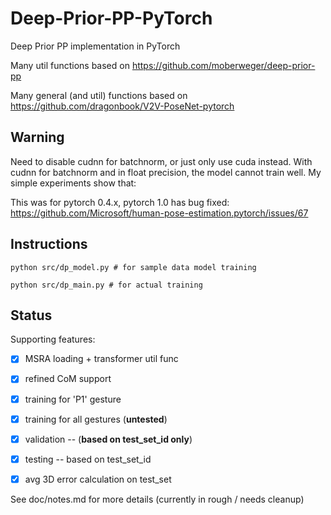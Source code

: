 # Deep-Prior-PP-PyTorch
Deep Prior PP implementation in PyTorch

Many util functions based on https://github.com/moberweger/deep-prior-pp

Many general (and util) functions based on https://github.com/dragonbook/V2V-PoseNet-pytorch


## Warning
Need to disable cudnn for batchnorm, or just only use cuda instead. With cudnn for batchnorm and in float precision, the model cannot train well. My simple experiments show that:

This was for pytorch 0.4.x, pytorch 1.0 has bug fixed: https://github.com/Microsoft/human-pose-estimation.pytorch/issues/67



## Instructions

```
python src/dp_model.py # for sample data model training

python src/dp_main.py # for actual training
```

## Status
Supporting features: 

- [x] MSRA loading + transformer util func
- [x] refined CoM support
- [x] training for 'P1' gesture
- [x] training for all gestures (**untested**)
- [x] validation -- (**based on test_set_id only**)
- [x] testing -- based on test_set_id
- [x] avg 3D error calculation on test_set


See doc/notes.md for more details (currently in rough / needs cleanup)